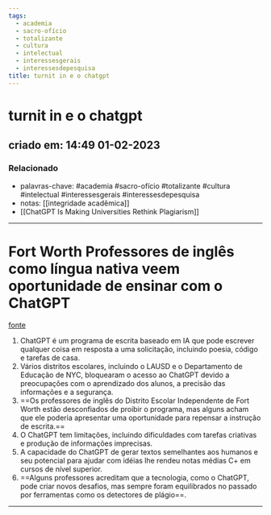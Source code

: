 ```yaml
---
tags:
  - academia
  - sacro-ofício
  - totalizante
  - cultura
  - intelectual
  - interessesgerais
  - interessesdepesquisa
title: turnit in e o chatgpt
---
```


# turnit in e o chatgpt

## criado em: 14:49 01-02-2023

### Relacionado

- palavras-chave: #academia #sacro-ofício #totalizante #cultura #intelectual #interessesgerais #interessesdepesquisa 
- notas: [[integridade acadêmica]]
- [[ChatGPT Is Making Universities Rethink Plagiarism]]
---

# Fort Worth Professores de inglês como língua nativa veem oportunidade de ensinar com o ChatGPT

[fonte](https://www.govtech.com/education/higher-ed/fort-worth-english-teachers-see-opportunity-in-chatgpt)

1. ChatGPT é um programa de escrita baseado em IA que pode escrever qualquer coisa em resposta a uma solicitação, incluindo poesia, código e tarefas de casa.
2. Vários distritos escolares, incluindo o LAUSD e o Departamento de Educação de NYC, bloquearam o acesso ao ChatGPT devido a preocupações com o aprendizado dos alunos, a precisão das informações e a segurança.
3. ==Os professores de inglês do Distrito Escolar Independente de Fort Worth estão desconfiados de proibir o programa, mas alguns acham que ele poderia apresentar uma oportunidade para repensar a instrução de escrita.==
4. O ChatGPT tem limitações, incluindo dificuldades com tarefas criativas e produção de informações imprecisas.
5. A capacidade do ChatGPT de gerar textos semelhantes aos humanos e seu potencial para ajudar com idéias lhe rendeu notas médias C+ em cursos de nível superior.
6. ==Alguns professores acreditam que a tecnologia, como o ChatGPT, pode criar novos desafios, mas sempre foram equilibrados no passado por ferramentas como os detectores de plágio==.
---

